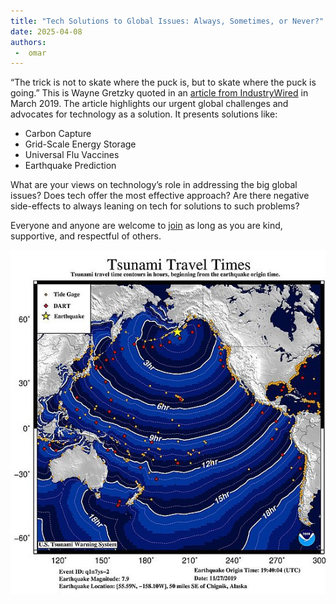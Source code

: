 ```yaml
---
title: "Tech Solutions to Global Issues: Always, Sometimes, or Never?"
date: 2025-04-08
authors:
 -  omar
---
```


“The trick is not to skate where the puck is, but to skate where the puck is going.” This is Wayne Gretzky quoted in an [article from IndustryWired](https://industrywired.com/ten-big-global-challenges-technology-could-solve/) in March 2019. The article highlights our urgent global challenges and advocates for technology as a solution. It presents solutions like:

* Carbon Capture
* Grid-Scale Energy Storage
* Universal Flu Vaccines
* Earthquake Prediction 

What are your views on technology’s role in addressing the big global issues? Does tech offer the most effective approach? Are there negative side-effects to always leaning on tech for solutions to such problems?

Everyone and anyone are welcome to [join](../../../../join.md) as long as you are kind, supportive, and respectful of others.

![tsunami travel times graph](2019_Alaska_Eq_Tsunami_Times.jpeg)